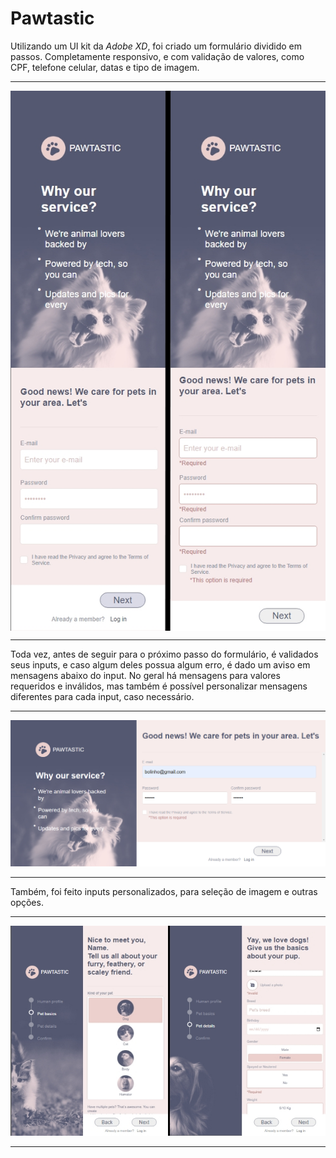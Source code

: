 <h1>Pawtastic</h1>
<p>Utilizando um UI kit da <em>Adobe XD</em>, foi criado um formulário dividido em passos. Completamente responsivo, e com validação de valores, como CPF, telefone celular, datas e tipo de imagem.</p>
<hr/>
<img src="/readme/sign-mobile.jpg" align="center" />

<hr/>

<p>Toda vez, antes de seguir para o próximo passo do formulário, é validados seus inputs, e caso algum deles possua algum erro, é dado um aviso em mensagens abaixo do input. No geral há mensagens para valores requeridos e inválidos, mas também é possível personalizar mensagens diferentes para cada input, caso necessário.</p>
<hr/>
<img src="/readme/sign-desktop.png" />

<hr/>

<p>Também, foi feito inputs personalizados, para seleção de imagem e outras opções.</p>
<hr/>
<img src="/readme/sign-ipad.jpg" />

<hr/>
